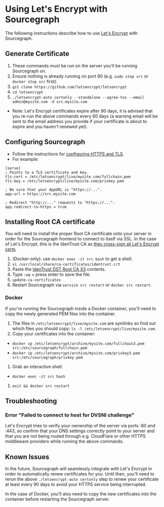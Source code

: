 # Using Let's Encrypt with Sourcegraph

The following instructions describe how to use [Let's Encrypt](https://letsencrypt.org) with Sourcegraph.

## Generate Certificate

1. These commands _must_ be run on the server you'll be running Sourcegraph on.
1. Ensure nothing is already running on port 80 (e.g. `sudo stop src` or `docker stop src` first).
1. `git clone https://github.com/letsencrypt/letsencrypt`
1. `cd letsencrypt`
1. `./letsencrypt-auto certonly --standalone --agree-tos --email admin@mysite.com -d src.mysite.com`
  - Note: Let's Encrypt certificates expire after 90 days, it is advised that you re-run the above commands every 60 days (a warning email will be sent to the email address you provide if your certificate is about to expire and you haven't renewed yet).

## Configuring Sourcegraph

- Follow the instructions for [configuring HTTPS and TLS](https://src.sourcegraph.com/sourcegraph/.docs/config/https/).
- For example:

```
[serve]
; Points to a TLS certificate and key.
tls-cert = /etc/letsencrypt/live/mysite.com/fullchain.pem
tls-key = /etc/letsencrypt/live/mysite.com/privkey.pem

; Be sure that your AppURL is "https://...".
app-url = https://src.mysite.com

; Redirect "http://..." requests to "https://...".
app.redirect-to-https = true
```

## Installing Root CA certificate

You will need to install the proper Root CA certificate onto your server in order
for the Sourcegraph frontend to connect to itself via SSL. In the case of
Let's Encrypt, this is the IdenTrust CA as [they cross-sign all Let's Encrypt certs](https://letsencrypt.org/certificates/).

1. (Docker-only): use `docker exec -it src bash` to get a shell.
1. `vi /usr/local/share/ca-certificates/identrust.crt`
1. Paste the [IdenTrust DST Root CA X3](https://www.identrust.com/certificates/trustid/root-download-x3.html) contents.
1. Type `:wq` + press enter to save the file.
1. `update-ca-certificates`
1. Restart Sourcegraph via `service src restart` or `docker src restart`.


### Docker

If you're running the Sourcegraph inside a Docker container, you'll need to copy
the newly generated PEM files into the container.

1. The files in `/etc/letsencrypt/live/mysite.com` are symlinks so find out
which files you should copy: `ls -l /etc/letsencrypt/live/mysite.com`.
1. Copy your certificates into the container:
  - `docker cp /etc/letsencrypt/archive/mysite.com/fullchain3.pem src:/etc/sourcegraph/fullchain.pem`
  - `docker cp /etc/letsencrypt/archive/mysite.com/privkey3.pem src:/etc/sourcegraph/privkey.pem`
1. Grab an interactive shell:
  - `docker exec -it src bash`
1. `exit && docker src restart`

## Troubleshooting

### Error "Failed to connect to host for DVSNI challenge"

Let's Encrypt tries to verify your ownership of the server via ports :80 and :443,
so confirm that your DNS settings correctly point to your server and that you
are not being routed through e.g. CloudFlare or other HTTPS middleware
providers while running the above commands.

## Known Issues

In the future, Sourcegraph will seamlessly integrate with Let's Encrypt in order
to automatically renew certificates for you. Until then, you'll need to rerun
the above `./letsencrypt-auto certonly` step to renew your certificate at least
every 90 days to avoid your HTTPS service being interrupted.

In the case of Docker, you'll also need to copy the new certificates into the
container before restarting the Sourcegraph server.
